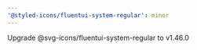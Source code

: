 ```yaml
---
'@styled-icons/fluentui-system-regular': minor
---
```


Upgrade @svg-icons/fluentui-system-regular to v1.46.0
